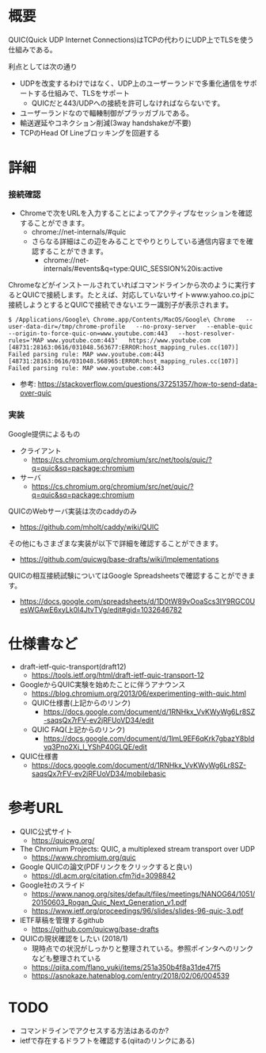 # 概要
QUIC(Quick UDP Internet Connections)はTCPの代わりにUDP上でTLSを使う仕組みである。

利点としては次の通り
- UDPを改変するわけではなく、UDP上のユーザーランドで多重化通信をサポートする仕組みで、TLSをサポート
  - QUICだと443/UDPへの接続を許可しなければならないです。
- ユーザーランドなので輻輳制御がプラッガブルである。
- 輸送遅延やコネクション削減(3way handshakeが不要)
- TCPのHead Of Lineブロッキングを回避する


# 詳細


### 接続確認
- Chromeで次をURLを入力することによってアクティブなセッションを確認することができます。
  - chrome://net-internals/#quic
  - さらなる詳細はこの辺をみることでやりとりしている通信内容までを確認することができます。
    - chrome://net-internals/#events&q=type:QUIC_SESSION%20is:active

Chromeなどがインストールされていればコマンドラインから次のように実行するとQUICで接続します。たとえば、対応していないサイトwww.yahoo.co.jpに接続しようとするとQUICで接続できないエラー識別子が表示されます。
```
$ /Applications/Google\ Chrome.app/Contents/MacOS/Google\ Chrome   --user-data-dir=/tmp/chrome-profile   --no-proxy-server   --enable-quic   --origin-to-force-quic-on=www.youtube.com:443   --host-resolver-rules='MAP www.youtube.com:443'   https://www.youtube.com
[48731:28163:0616/031048.563677:ERROR:host_mapping_rules.cc(107)] Failed parsing rule: MAP www.youtube.com:443
[48731:28163:0616/031048.568965:ERROR:host_mapping_rules.cc(107)] Failed parsing rule: MAP www.youtube.com:443
```
- 参考: https://stackoverflow.com/questions/37251357/how-to-send-data-over-quic

### 実装
Google提供によるもの
- クライアント
  - https://cs.chromium.org/chromium/src/net/tools/quic/?q=quic&sq=package:chromium
- サーバ
  - https://cs.chromium.org/chromium/src/net/quic/?q=quic&sq=package:chromium

QUICのWebサーバ実装は次のcaddyのみ
- https://github.com/mholt/caddy/wiki/QUIC

その他にもさまざまな実装が以下で詳細を確認することができます。
- https://github.com/quicwg/base-drafts/wiki/Implementations

QUICの相互接続試験についてはGoogle Spreadsheetsで確認することができます。
- https://docs.google.com/spreadsheets/d/1D0tW89vOoaScs3IY9RGC0UesWGAwE6xyLk0l4JtvTVg/edit#gid=1032646782

# 仕様書など
- draft-ietf-quic-transport(draft12)
  - https://tools.ietf.org/html/draft-ietf-quic-transport-12
- GoogleからQUIC実験を始めたことに伴うアナウンス
  - https://blog.chromium.org/2013/06/experimenting-with-quic.html
  - QUIC仕様書(上記からのリンク)
    - https://docs.google.com/document/d/1RNHkx_VvKWyWg6Lr8SZ-saqsQx7rFV-ev2jRFUoVD34/edit
  - QUIC FAQ(上記からのリンク)
    - https://docs.google.com/document/d/1lmL9EF6qKrk7gbazY8bIdvq3Pno2Xj_l_YShP40GLQE/edit
- QUIC仕様書
  - https://docs.google.com/document/d/1RNHkx_VvKWyWg6Lr8SZ-saqsQx7rFV-ev2jRFUoVD34/mobilebasic

# 参考URL
- QUIC公式サイト
  - https://quicwg.org/
- The Chromium Projects: QUIC, a multiplexed stream transport over UDP
  - https://www.chromium.org/quic
- Google QUICの論文(PDFリンクをクリックすると良い)
  - https://dl.acm.org/citation.cfm?id=3098842
- Google社のスライド
  - https://www.nanog.org/sites/default/files/meetings/NANOG64/1051/20150603_Rogan_Quic_Next_Generation_v1.pdf
  - https://www.ietf.org/proceedings/96/slides/slides-96-quic-3.pdf
- IETF草稿を管理するgithub
  - https://github.com/quicwg/base-drafts
- QUICの現状確認をしたい (2018/1)
  - 現時点での状況がしっかりと整理されている。参照ポインタへのリンクなども整理されている
  - https://qiita.com/flano_yuki/items/251a350b4f8a31de47f5
  - https://asnokaze.hatenablog.com/entry/2018/02/06/004539

# TODO
- コマンドラインでアクセスする方法はあるのか?
- ietfで存在するドラフトを確認する(qiitaのリンクにある)
